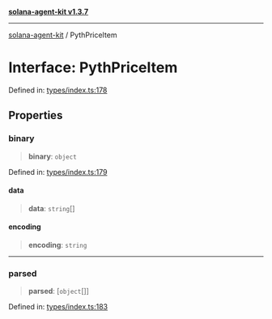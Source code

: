 [**solana-agent-kit v1.3.7**](../README.md)

***

[solana-agent-kit](../README.md) / PythPriceItem

# Interface: PythPriceItem

Defined in: [types/index.ts:178](https://github.com/sendaifun/solana-agent-kit/blob/6acfa958180602da3c2d2ac883bf660ca90dba2f/src/types/index.ts#L178)

## Properties

### binary

> **binary**: `object`

Defined in: [types/index.ts:179](https://github.com/sendaifun/solana-agent-kit/blob/6acfa958180602da3c2d2ac883bf660ca90dba2f/src/types/index.ts#L179)

#### data

> **data**: `string`[]

#### encoding

> **encoding**: `string`

***

### parsed

> **parsed**: \[`object`[]\]

Defined in: [types/index.ts:183](https://github.com/sendaifun/solana-agent-kit/blob/6acfa958180602da3c2d2ac883bf660ca90dba2f/src/types/index.ts#L183)
